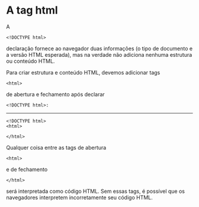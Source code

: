 # A tag html

A

    <!DOCTYPE html>

declaração fornece ao navegador duas informações (o tipo de documento e a versão HTML esperada), mas na verdade não adiciona nenhuma estrutura ou conteúdo HTML.

Para criar estrutura e conteúdo HTML, devemos adicionar tags 
    
    <html> 

de abertura e fechamento após declarar

    <!DOCTYPE html>:

------------------

    <!DOCTYPE html>
    <html>
 
    </html>

Qualquer coisa entre as tags de abertura 

    <html> 

e de fechamento 

    </html> 
    
será interpretada como código HTML. Sem essas tags, é possível que os navegadores interpretem incorretamente seu código HTML.
